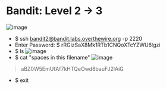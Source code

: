 # Bandit: Level 2 -> 3

![image](https://github.com/zkbyqd/Write-ups/assets/90260119/fa13fd24-3335-4c08-84e4-c93ae15525af)

- $ ssh bandit2@bandit.labs.overthewire.org -p 2220
- Enter Password: $ rRGizSaX8Mk1RTb1CNQoXTcYZWU6lgzi
- $ ls
![image](https://github.com/zkbyqd/Write-ups/assets/90260119/176a7b2b-1d50-4a28-a667-0174aecaca21)
- $ cat "spaces in this filename"
![image](https://github.com/zkbyqd/Write-ups/assets/90260119/3ddcfa97-c569-434f-8233-a75689c52ed6)
> aBZ0W5EmUfAf7kHTQeOwd8bauFJ2lAiG
- $ exit
